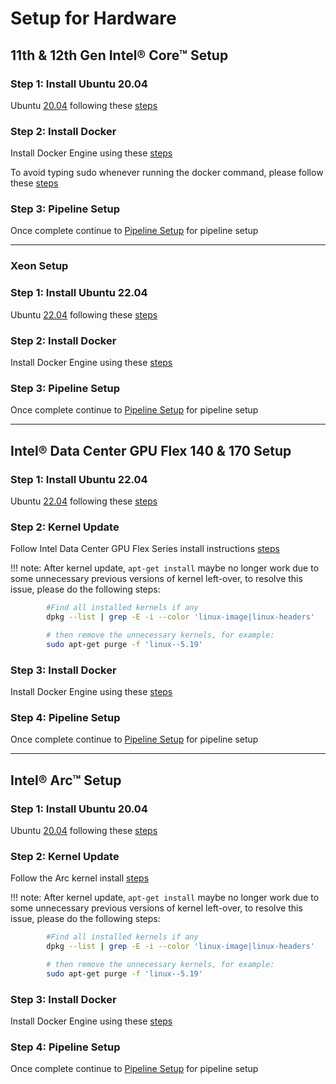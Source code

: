 # Setup for Hardware

## 11th & 12th Gen Intel® Core™ Setup

### Step 1: Install Ubuntu 20.04

Ubuntu [20.04](https://releases.ubuntu.com/focal/) following these [steps](https://ubuntu.com/tutorials/install-ubuntu-desktop#1-overview)

### Step 2: Install Docker

Install Docker Engine using these [steps](https://docs.docker.com/engine/install/ubuntu/)

To avoid typing sudo whenever running the docker command, please follow these [steps](https://docs.docker.com/engine/install/linux-postinstall/)

### Step 3: Pipeline Setup

Once complete continue to [Pipeline Setup](./pipelinesetup.md) for pipeline setup

---

### Xeon Setup

### Step 1: Install Ubuntu 22.04

Ubuntu [22.04](https://releases.ubuntu.com/22.04/) following these [steps](https://ubuntu.com/tutorials/install-ubuntu-desktop#1-overview)

### Step 2: Install Docker

Install Docker Engine using these [steps](https://docs.docker.com/engine/install/ubuntu/)

### Step 3: Pipeline Setup

Once complete continue to [Pipeline Setup](./pipelinesetup.md) for pipeline setup

---

## Intel® Data Center GPU Flex 140 & 170 Setup

### Step 1: Install Ubuntu 22.04

Ubuntu [22.04](https://releases.ubuntu.com/22.04/) following these [steps](https://ubuntu.com/tutorials/install-ubuntu-desktop#1-overview)

### Step 2: Kernel Update

Follow Intel Data Center GPU Flex Series install instructions [steps](https://dgpu-docs.intel.com/installation-guides/ubuntu/ubuntu-jammy-dc.html)

!!! note:
    After kernel update, `apt-get install` maybe no longer work due to some unnecessary previous versions of kernel left-over,
    to resolve this issue, please do the following steps:

```bash
        #Find all installed kernels if any
        dpkg --list | grep -E -i --color 'linux-image|linux-headers'

        # then remove the unnecessary kernels, for example:
        sudo apt-get purge -f 'linux--5.19'
```

### Step 3: Install Docker

Install Docker Engine using these [steps](https://docs.docker.com/engine/install/ubuntu/)

### Step 4: Pipeline Setup

Once complete continue to [Pipeline Setup](./pipelinesetup.md) for pipeline setup

---

## Intel® Arc™ Setup

### Step 1: Install Ubuntu 20.04

Ubuntu [20.04](https://releases.ubuntu.com/focal/) following these [steps](https://ubuntu.com/tutorials/install-ubuntu-desktop#1-overview)

### Step 2: Kernel Update

Follow the Arc kernel install [steps](https://dgpu-docs.intel.com/installation-guides/ubuntu/ubuntu-focal-arc.html)

!!! note:
    After kernel update, `apt-get install` maybe no longer work due to some unnecessary previous versions of kernel left-over,
    to resolve this issue, please do the following steps:

```bash
        #Find all installed kernels if any
        dpkg --list | grep -E -i --color 'linux-image|linux-headers'

        # then remove the unnecessary kernels, for example:
        sudo apt-get purge -f 'linux--5.19'
```

### Step 3: Install Docker

Install Docker Engine using these [steps](https://docs.docker.com/engine/install/ubuntu/)

### Step 4: Pipeline Setup

Once complete continue to [Pipeline Setup](./pipelinesetup.md) for pipeline setup

